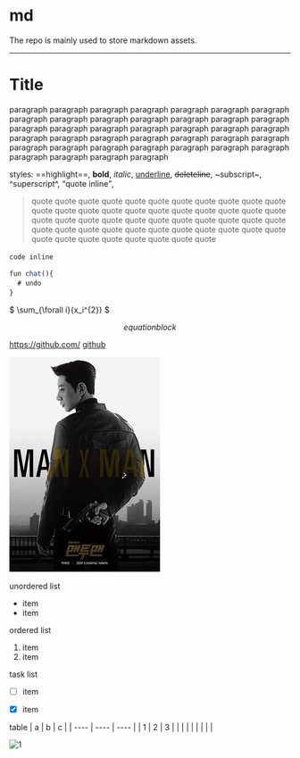 # md

The repo is mainly used to store markdown assets.

---

# Title


paragraph paragraph paragraph paragraph paragraph paragraph paragraph paragraph paragraph paragraph paragraph paragraph paragraph paragraph paragraph paragraph paragraph paragraph paragraph paragraph paragraph paragraph paragraph paragraph paragraph paragraph paragraph paragraph paragraph paragraph paragraph paragraph paragraph paragraph paragraph paragraph paragraph paragraph paragraph

styles: ==highlight==, **bold**, *italic*, <u>underline</u>, ~~deleteline~~, ~subscript~, ^superscript^, <q>quote inline</q>,

> quote quote quote quote quote quote quote quote quote quote quote quote quote quote quote quote quote quote quote quote quote quote quote quote quote quote quote quote quote quote quote quote quote quote quote quote quote quote quote quote quote quote quote quote quote quote quote quote quote quote quote quote 


`code inline`

```javascript
fun chat(){
  # undo
}
```

$ \sum_{\forall i}{x_i^{2}} $


$$
equation block
$$

<https://github.com/>
[github](https://github.com/ "gh")



![m2m](https://raw.githubusercontent.com/zhhsh/md/main/assets/p2429592521.jpg "tt")



unordered list
- item
- item

ordered list
1. item
2. item

task list
- [ ] item
- [x] item


table
| a    | b    | c    |
| ---- | ---- | ---- |
| 1    | 2    | 3    |
|      |      |      |
|      |      |      |


![1](http://latex.codecogs.com/svg.latex?\\int_a^bf(x)\\dx)
